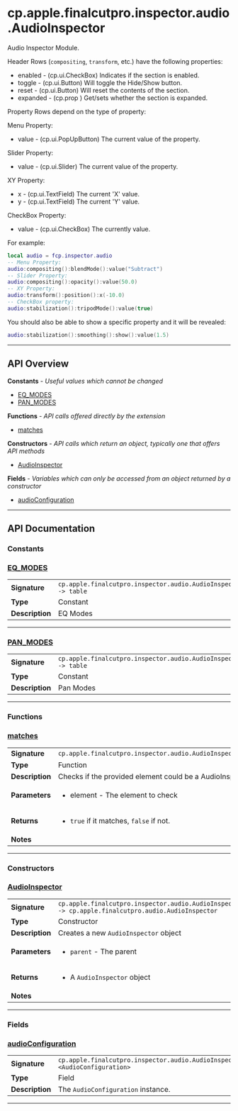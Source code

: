 # cp.apple.finalcutpro.inspector.audio.AudioInspector

Audio Inspector Module.

Header Rows (`compositing`, `transform`, etc.) have the following properties:
 * enabled   - (cp.ui.CheckBox) Indicates if the section is enabled.
 * toggle    - (cp.ui.Button) Will toggle the Hide/Show button.
 * reset     - (cp.ui.Button) Will reset the contents of the section.
 * expanded  - (cp.prop <boolean>) Get/sets whether the section is expanded.

Property Rows depend on the type of property:

Menu Property:
 * value     - (cp.ui.PopUpButton) The current value of the property.

Slider Property:
 * value     - (cp.ui.Slider) The current value of the property.

XY Property:
 * x         - (cp.ui.TextField) The current 'X' value.
 * y         - (cp.ui.TextField) The current 'Y' value.

CheckBox Property:
 * value     - (cp.ui.CheckBox) The currently value.

For example:
```lua
local audio = fcp.inspector.audio
-- Menu Property:
audio:compositing():blendMode():value("Subtract")
-- Slider Property:
audio:compositing():opacity():value(50.0)
-- XY Property:
audio:transform():position():x(-10.0)
-- CheckBox property:
audio:stabilization():tripodMode():value(true)
```

You should also be able to show a specific property and it will be revealed:
```lua
audio:stabilization():smoothing():show():value(1.5)
```

---

## API Overview
**Constants** - _Useful values which cannot be changed_
 * [EQ_MODES](#eq_modes)
 * [PAN_MODES](#pan_modes)

**Functions** - _API calls offered directly by the extension_
 * [matches](#matches)

**Constructors** - _API calls which return an object, typically one that offers API methods_
 * [AudioInspector](#audioinspector)

**Fields** - _Variables which can only be accessed from an object returned by a constructor_
 * [audioConfiguration](#audioconfiguration)


---

## API Documentation

### Constants


### [EQ_MODES](#eq_modes)

|                                             |                                                                                     |
| --------------------------------------------|-------------------------------------------------------------------------------------|
| **Signature**                               | `cp.apple.finalcutpro.inspector.audio.AudioInspector.EQ_MODES -> table`                                                                    |
| **Type**                                    | Constant                                                                     |
| **Description**                             | EQ Modes                                                                     |

---

### [PAN_MODES](#pan_modes)

|                                             |                                                                                     |
| --------------------------------------------|-------------------------------------------------------------------------------------|
| **Signature**                               | `cp.apple.finalcutpro.inspector.audio.AudioInspector.PAN_MODES -> table`                                                                    |
| **Type**                                    | Constant                                                                     |
| **Description**                             | Pan Modes                                                                     |

---
### Functions


### [matches](#matches)

|                                             |                                                                                     |
| --------------------------------------------|-------------------------------------------------------------------------------------|
| **Signature**                               | `cp.apple.finalcutpro.inspector.audio.AudioInspector.matches(element)`                                                                    |
| **Type**                                    | Function                                                                     |
| **Description**                             | Checks if the provided element could be a AudioInspector.                                                                     |
| **Parameters**                              | <ul><li>element   - The element to check</li></ul> |
| **Returns**                                 | <ul><li>`true` if it matches, `false` if not.</li></ul>          |
| **Notes**                                   | <ul></ul>                |

---
### Constructors


### [AudioInspector](#audioinspector)

|                                             |                                                                                     |
| --------------------------------------------|-------------------------------------------------------------------------------------|
| **Signature**                               | `cp.apple.finalcutpro.inspector.audio.AudioInspector(parent) -> cp.apple.finalcutpro.audio.AudioInspector`                                                                    |
| **Type**                                    | Constructor                                                                     |
| **Description**                             | Creates a new `AudioInspector` object                                                                     |
| **Parameters**                              | <ul><li>`parent`     - The parent</li></ul> |
| **Returns**                                 | <ul><li>A `AudioInspector` object</li></ul>          |
| **Notes**                                   | <ul></ul>                |

---
### Fields


### [audioConfiguration](#audioconfiguration)

|                                             |                                                                                     |
| --------------------------------------------|-------------------------------------------------------------------------------------|
| **Signature**                               | `cp.apple.finalcutpro.inspector.audio.AudioInspector.audioConfiguration <AudioConfiguration>`                                                                    |
| **Type**                                    | Field                                                                     |
| **Description**                             | The `AudioConfiguration` instance.                                                                     |

---
